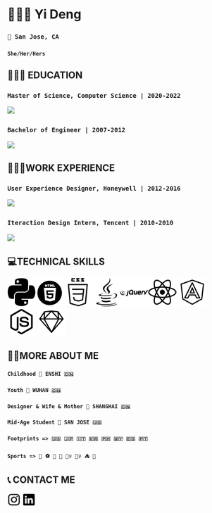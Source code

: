 # 👩🏻‍💻 Yi Deng 

### `📍 San Jose, CA` 
####   `She/Her/Hers`

## 👩🏻‍🎓 EDUCATION
### `Master of Science, Computer Science | 2020-2022`
<img src="https://news.northeastern.edu/wp-content/uploads/2018/08/Lock.jpg" width="200"/>

### `Bachelor of Engineer | 2007-2012`
<img src="https://upload.wikimedia.org/wikipedia/en/c/c5/Hustseals.png" width="200"/>

 
## 👷🏻‍♀️WORK EXPERIENCE
### `User Experience Designer, Honeywell | 2012-2016`
<img src="https://s19538.pcdn.co/wp-content/uploads/2017/10/Honeywell-Logo-17.jpg" width="250"/>

### `Iteraction Design Intern, Tencent | 2010-2010`
<img src="https://www.ledgerinsights.com/wp-content/uploads/2019/10/tencent-logo.png" width="250"  />

## 💻TECHNICAL SKILLS

 <img src="icons/python.png" width="64" height="64"><img src="icons/html5.png" width="64" height="64"><img src="icons/css2.png" width="64" height="64"><img src="icons/java.png" width="64" height="64"><img src="icons/jquery.png" width="64" height="64"><img src="icons/react.png" width="64" height="64">    <img src="icons/angular.png" width="64" height="64">    <img src="icons/nodejs.png" width="64" height="64">    <img src="icons/sketch.png" width="64" height="64">          


## 👩🏻MORE ABOUT ME
#### `Childhood 📍 ENSHI 🇨🇳`
#### `Youth 📍 WUHAN 🇨🇳`
#### `Designer & Wife & Mother 📍 SHANGHAI 🇨🇳`
#### `Mid-Age Student 📍 SAN JOSE 🇺🇸`
#### `Footprints => 🇺🇸 🇯🇵 🇮🇹 🇰🇷 🇵🇭 🇲🇾 🇪🇸 🇵🇹`
#### `Sports => 🏐️ ⚽️ 🏸️ 🏓️ 🏊‍♀️ 🧗‍♀️ ⛺️ 🤿`


## 📞 CONTACT ME
<a href="https://www.instagram.com/i_anyone/"><img src="icons/ins.png" height="30" width="30"/></a>
<a href="https://www.linkedin.com/in/yidengcs/"> <img src="icons/linkedin.png" height="30" width="30"/></a>




